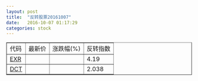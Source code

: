 ```yaml
---
layout: post
title:  "反转股票20161007"
date:   2016-10-07 01:17:29
categories: stock
---
```


<script type="text/javascript">
var stockList = []
stockList.push('gb_exr');
stockList.push('gb_dct');
</script>

<table border="1">
 <tr>
 <td>代码</td>
  <td>最新价</td>
  <td>涨跌幅(%)</td>
 <td>反转指数</td>
</tr>
  <tr id="exr"><td><a href="http://stock.finance.sina.com.cn/usstock/quotes/EXR.html" target="_blank">EXR</a></td><td></td><td></td><td>4.19</td></tr>
  <tr id="dct"><td><a href="http://stock.finance.sina.com.cn/usstock/quotes/DCT.html" target="_blank">DCT</a></td><td></td><td></td><td>2.038</td></tr>
</table>
